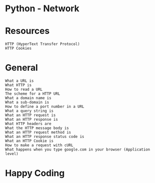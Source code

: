 # Python - Network

# Resources
	HTTP (HyperText Transfer Protocol)
	HTTP Cookies
# General
	What a URL is
	What HTTP is
	How to read a URL
	The scheme for a HTTP URL
	What a domain name is
	What a sub-domain is
	How to define a port number in a URL
	What a query string is
	What an HTTP request is
	What an HTTP response is
	What HTTP headers are
	What the HTTP message body is
	What an HTTP request method is
	What an HTTP response status code is
	What an HTTP Cookie is
	How to make a request with cURL
	What happens when you type google.com in your browser (Application level)
# Happy Coding
